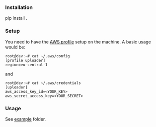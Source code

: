 ### Installation

pip install .

### Setup

You need to have the [AWS profile](http://docs.aws.amazon.com/cli/latest/userguide/cli-config-files.html) setup on the machine.
A basic usage would be:

```
root@dev:~# cat ~/.aws/config
[profile uploader]
region=eu-central-1
```
and

```
root@dev:~# cat ~/.aws/credentials
[uploader]
aws_access_key_id=<YOUR_KEY>
aws_secret_access_key=<YOUR_SECRET>
```

### Usage

See [example](example) folder.
